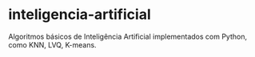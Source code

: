 # inteligencia-artificial
Algoritmos básicos de Inteligência Artificial implementados com Python, como KNN, LVQ, K-means.

